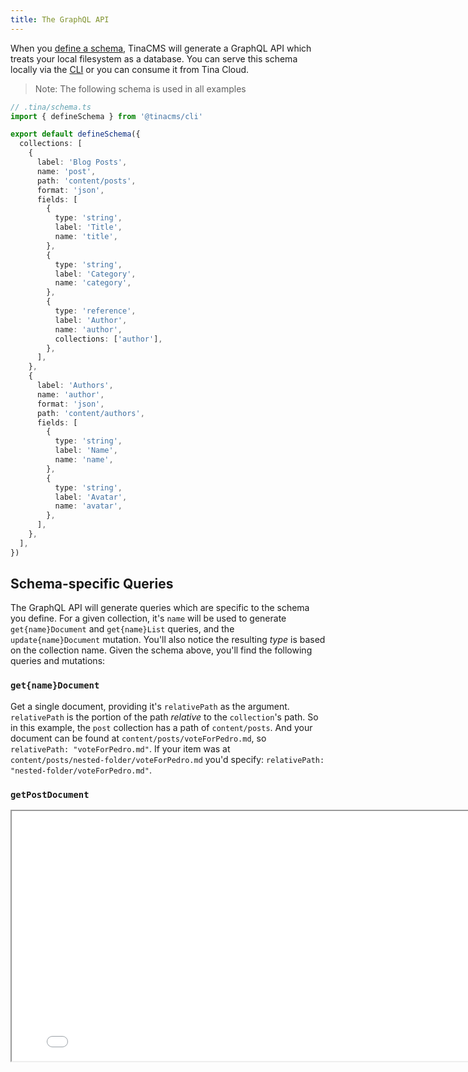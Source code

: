 ```yaml
---
title: The GraphQL API
---
```


When you [define a schema](/docs/schema), TinaCMS will generate a GraphQL API which treats your local filesystem as a database. You can serve this schema locally via the [CLI](/tina-cloud/cli) or you can consume it from Tina Cloud.

> Note: The following schema is used in all examples

```ts
// .tina/schema.ts
import { defineSchema } from '@tinacms/cli'

export default defineSchema({
  collections: [
    {
      label: 'Blog Posts',
      name: 'post',
      path: 'content/posts',
      format: 'json',
      fields: [
        {
          type: 'string',
          label: 'Title',
          name: 'title',
        },
        {
          type: 'string',
          label: 'Category',
          name: 'category',
        },
        {
          type: 'reference',
          label: 'Author',
          name: 'author',
          collections: ['author'],
        },
      ],
    },
    {
      label: 'Authors',
      name: 'author',
      format: 'json',
      path: 'content/authors',
      fields: [
        {
          type: 'string',
          label: 'Name',
          name: 'name',
        },
        {
          type: 'string',
          label: 'Avatar',
          name: 'avatar',
        },
      ],
    },
  ],
})
```

## Schema-specific Queries

The GraphQL API will generate queries which are specific to the schema you define. For a given collection, it's `name` will be used to generate `get{name}Document` and `get{name}List` queries, and the `update{name}Document` mutation. You'll also notice the resulting _type_ is based on the collection name. Given the schema above, you'll find the following queries and mutations:

### `get{name}Document`

Get a single document, providing it's `relativePath` as the argument. `relativePath` is the portion of the path _relative_ to the `collection`'s path. So in this example, the `post` collection has a path of `content/posts`. And your document can be found at `content/posts/voteForPedro.md`, so `relativePath: "voteForPedro.md"`. If your item was at `content/posts/nested-folder/voteForPedro.md` you'd specify: `relativePath: "nested-folder/voteForPedro.md"`.

### `getPostDocument`

<iframe loading="lazy" src="/api/graphiql/?query=%7B%0A%20%20getPostDocument(relativePath%3A%20%22voteForPedro.json%22)%20%7B%0A%20%20%20%20data%20%7B%0A%20%20%20%20%20%20title%0A%20%20%20%20%20%20category%0A%20%20%20%20%20%20author%20%7B%0A%20%20%20%20%20%20%20%20__typename%0A%20%20%20%20%20%20%20%20%23%20Note%20that%20we%20need%20to%20%0A%20%20%20%20%20%20%20%20%23%20disambiguate%20because%20_author_%0A%20%20%20%20%20%20%20%20%23%20could%20be%20from%20one%20of%20%0A%20%20%20%20%20%20%20%20%23%20several%20collections%0A%20%20%20%20%20%20%20%20...on%20AuthorDocument%20%7B%0A%20%20%20%20%20%20%20%20%20%20data%20%7B%0A%20%20%20%20%20%20%20%20%20%20%20%20name%0A%20%20%20%20%20%20%20%20%20%20%7D%0A%20%20%20%20%20%20%20%20%7D%0A%20%20%20%20%20%20%7D%0A%20%20%20%20%7D%0A%20%20%7D%0A%7D&operationName=GetBlogPost" width="800" height="400" />

#### `getAuthorDocument`

<iframe loading="lazy" src="/api/graphiql/?query=%7B%0A%20%20getAuthorDocument(relativePath%3A%20%22napolean.json%22)%20%7B%0A%20%20%20%20data%20%7B%0A%20%20%20%20%20%20name%0A%20%20%20%20%7D%0A%20%20%7D%0A%7D&operationName=GetBlogPost" width="800" height="400" />

### `get{name}List`

List queries offer limited functionality for now.

- Because of the nature of list items, we don't currently auto-generate Tina forms for these queries.
- Depending on how many items you may have in your collection, the query could be quite slow. We'll be working on a more robust data layer to improve this experience in the near future.

<iframe loading="lazy" src="/api/graphiql/?query=%7B%0A%20%20getPostList%20%7B%0A%20%20%09edges%20%7B%0A%20%20%20%20%20%20node%20%7B%0A%20%20%20%20%20%20%20%20id%0A%20%20%20%20%20%20%20%20data%20%7B%0A%20%20%20%20%20%20%20%20%20%20title%0A%20%20%20%20%20%20%20%20%7D%0A%20%20%20%20%20%20%7D%0A%20%20%20%20%7D%0A%20%20%7D%0A%7D&operationName=GetBlogPost" width="800" height="400" />

## General queries

### `getDocument`

<iframe loading="lazy" src="/api/graphiql/?query=%7B%0A%20%20getDocument(collection%3A%20%22post%22%2C%20relativePath%3A%20%22voteForPedro.json%22)%20%7B%0A%20%20%20%20...on%20PostDocument%20%7B%0A%20%20%20%20%20%20data%20%7B%0A%20%20%20%20%20%20%20%20title%0A%20%20%20%20%20%20%7D%0A%20%20%20%20%7D%0A%20%20%7D%0A%7D&operationName=GetBlogPost" width="800" height="400" />

### `getCollections`

<iframe loading="lazy" src="/api/graphiql/?query=%7B%0A%20%20getCollections%20%7B%0A%20%20%20%20name%0A%20%20%20%20documents%20%7B%0A%20%20%20%20%20%20edges%20%7B%0A%20%20%20%20%20%20%20%20node%20%7B%0A%20%20%20%20%20%20%20%20%20%20...on%20Document%20%7B%0A%20%20%20%20%20%20%20%20%20%20%20%20id%0A%20%20%20%20%20%20%20%20%20%20%7D%0A%20%20%20%20%20%20%20%20%7D%0A%20%20%20%20%20%20%7D%0A%20%20%20%20%7D%0A%20%20%7D%0A%7D&operationName=GetBlogPost" width="800" height="400" />

### `getCollection`

<iframe loading="lazy" src="/api/graphiql/?query=%7B%0A%20%20getCollection(collection%3A%20%22post%22)%20%7B%0A%20%20%20%20name%0A%20%20%20%20documents%20%7B%0A%20%20%20%20%20%20edges%20%7B%0A%20%20%20%20%20%20%20%20node%20%7B%0A%20%20%20%20%20%20%20%20%20%20...on%20Document%20%7B%0A%20%20%20%20%20%20%20%20%20%20%20%20id%0A%20%20%20%20%20%20%20%20%20%20%7D%0A%20%20%20%20%20%20%20%20%7D%0A%20%20%20%20%20%20%7D%0A%20%20%20%20%7D%0A%20%20%7D%0A%7D&operationName=GetBlogPost" width="800" height="400" />

## Schema-specific Mutations

> Note: Update mutations will overwrite _all_ fields. Omitting a field will result in it being nullified.

### `update{name}Document`

#### `updatePostDocument`

<iframe loading="lazy" src="/api/graphiql/?query=mutation%20%7B%0A%20%20updatePostDocument(relativePath%3A%20%22voteForPedro.json%22%2C%20params%3A%20%7B%0A%20%20%20%20title%3A%20%22Vote%20For%20Napolean%20Instead%22%2C%0A%20%20%20%20category%3A%20%22politics%22%2C%0A%20%20%20%20author%3A%20%22content%2Fauthors%2Fnapolean.json%22%0A%20%20%7D)%20%7B%0A%20%20%20%20data%20%7B%0A%20%20%20%20%20%20title%0A%20%20%20%20%20%20category%0A%20%20%20%20%20%20author%20%7B%0A%20%20%20%20%20%20%20%20...on%20AuthorDocument%20%7B%0A%20%20%20%20%20%20%20%20%20%20id%0A%20%20%20%20%20%20%20%20%7D%0A%20%20%20%20%20%20%7D%0A%20%20%20%20%7D%0A%20%20%7D%0A%7D&operationName=GetBlogPost" width="800" height="400" />

#### `updateAuthorDocument`

<iframe loading="lazy" src="/api/graphiql/?query=mutation%20%7B%0A%20%20updateAuthorDocument(relativePath%3A%20%22napolean.json%22%2C%20params%3A%20%7B%0A%20%20%20%20name%3A%20%22Napolean%22%0A%20%20%20%20avatar%3A%20%22https%3A%2F%2Fpath.to%2Fmy-avatar.jpg%22%0A%20%20%7D)%20%7B%0A%20%20%20%20data%20%7B%0A%20%20%20%20%20%20name%0A%20%20%20%20%20%20avatar%0A%20%20%20%20%7D%0A%20%20%7D%0A%7D&operationName=GetBlogPost" width="800" height="400" />

# General Mutations

### `addPendingDocument`

> Note: `addPendingDocument` does not currently support fields of any kind, just creating the record.

<iframe loading="lazy" src="/api/graphiql/?query=mutation%20%7B%0A%20%20addPendingDocument(collection%3A%20%22post%22%2C%20relativePath%3A%20%22pedro.json%22)%20%7B%0A%20%20%20%20__typename%0A%20%20%7D%0A%7D&operationName=GetBlogPost" width="800" height="400" />

### `updateDocument`

<iframe loading="lazy" src="/api/graphiql/?query=mutation%20%7B%0A%20%20updateDocument(%0A%20%20%20%20collection%3A%20%22post%22%2C%0A%20%20%20%20relativePath%3A%20%22voteForPedro.json%22%2C%20%0A%20%20%20%20params%3A%20%7B%0A%20%20%20%20post%3A%20%7B%0A%20%20%20%20%20%20title%3A%20%22Vote%20For%20Napolean%20Instead%22%2C%20%0A%20%20%20%20%20%20category%3A%20%22politics%22%2C%20%0A%20%20%20%20%20%20author%3A%20%22content%2Fauthors%2Fnapolean.json%22%0A%20%20%20%20%7D%0A%20%20%7D)%20%7B%0A%20%20%20%20...on%20PostDocument%20%7B%0A%20%20%20%20%20%20data%20%7B%0A%20%20%20%20%20%20%20%20title%0A%20%20%20%20%20%20%20%20category%0A%20%20%20%20%20%20%7D%0A%20%20%20%20%7D%0A%20%20%7D%0A%7D%0A&operationName=GetBlogPost" width="800" height="400" />
